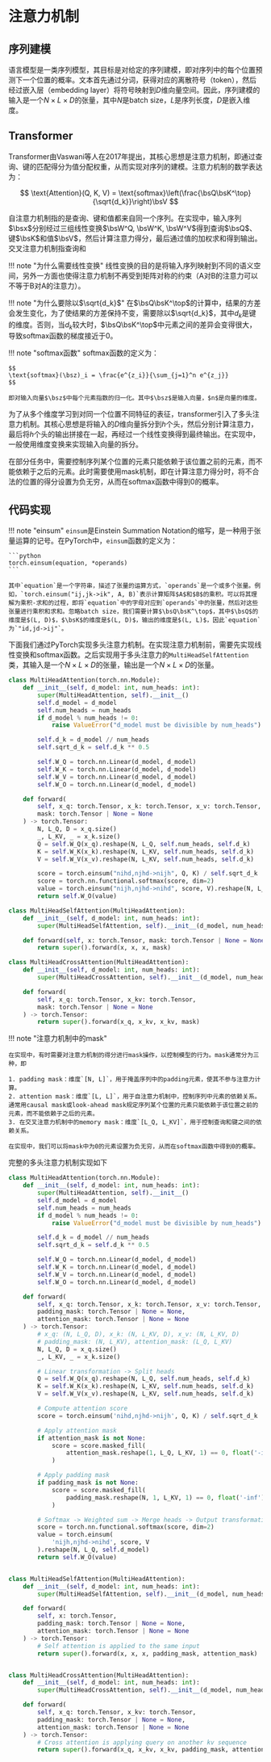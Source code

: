 # 注意力机制

## 序列建模

语言模型是一类序列模型，其目标是对给定的序列建模，即对序列中的每个位置预测下一个位置的概率。文本首先通过分词，获得对应的离散符号（token），然后经过嵌入层（embedding layer）将符号映射到$D$维向量空间。因此，序列建模的输入是一个$N\times L\times D$的张量，其中$N$是batch size，$L$是序列长度，$D$是嵌入维度。

## Transformer

Transformer由Vaswani等人在2017年提出，其核心思想是注意力机制，即通过查询、键的匹配得分为值分配权重，从而实现对序列的建模。注意力机制的数学表达为：

$$
\text{Attention}(Q, K, V) = \text{softmax}\left(\frac{\bsQ\bsK^\top}{\sqrt{d_k}}\right)\bsV
$$

自注意力机制指的是查询、键和值都来自同一个序列。在实现中，输入序列$\bsx$分别经过三组线性变换$\bsW^Q, \bsW^K, \bsW^V$得到查询$\bsQ$、键$\bsK$和值$\bsV$，然后计算注意力得分，最后通过值的加权求和得到输出。交叉注意力机制指查询和

!!! note "为什么需要线性变换"
    线性变换的目的是将输入序列映射到不同的语义空间，另外一方面也使得注意力机制不再受到矩阵对称的约束（A对B的注意力可以不等于B对A的注意力）。

!!! note "为什么要除以$\sqrt{d_k}$"
    在$\bsQ\bsK^\top$的计算中，结果的方差会发生变化，为了使结果的方差保持不变，需要除以$\sqrt{d_k}$，其中$d_k$是键的维度。否则，当$d_k$较大时，$\bsQ\bsK^\top$中元素之间的差异会变得很大，导致softmax函数的梯度接近于0。

!!! note "softmax函数"
    softmax函数的定义为：

    $$
    \text{softmax}(\bsz)_i = \frac{e^{z_i}}{\sum_{j=1}^n e^{z_j}}
    $$

    即对输入向量$\bsz$中每个元素指数的归一化。其中$\bsz$是输入向量，$n$是向量的维度。

为了从多个维度学习到对同一个位置不同特征的表征，transformer引入了多头注意力机制。其核心思想是将输入的$D$维向量拆分到$h$个头，然后分别计算注意力，最后将$h$个头的输出拼接在一起，再经过一个线性变换得到最终输出。在实现中，一般使用维度变换来实现输入向量的拆分。

在部分任务中，需要控制序列某个位置的元素只能依赖于该位置之前的元素，而不能依赖于之后的元素。此时需要使用mask机制，即在计算注意力得分时，将不合法的位置的得分设置为负无穷，从而在softmax函数中得到0的概率。

## 代码实现

!!! note "einsum"
    `einsum`是Einstein Summation Notation的缩写，是一种用于张量运算的记号。在PyTorch中，`einsum`函数的定义为：

    ```python
    torch.einsum(equation, *operands)
    ```

    其中`equation`是一个字符串，描述了张量的运算方式，`operands`是一个或多个张量。例如，`torch.einsum("ij,jk->ik", A, B)`表示计算矩阵$A$和$B$的乘积。可以将其理解为乘积-求和的过程，即将`equation`中的字母对应到`operands`中的张量，然后对这些张量进行乘积和求和。忽略batch size，我们需要计算$\bsQ\bsK^\top$，其中$\bsQ$的维度是$(L, D)$，$\bsK$的维度是$(L, D)$，输出的维度是$(L, L)$，因此`equation`为`"id,jd->ij"`。

下面我们通过PyTorch实现多头注意力机制。在实现注意力机制前，需要先实现线性变换和softmax函数。之后实现用于多头注意力的`MultiHeadSelfAttention`类，其输入是一个$N\times L\times D$的张量，输出是一个$N\times L\times D$的张量。

```python
class MultiHeadAttention(torch.nn.Module):
    def __init__(self, d_model: int, num_heads: int):
        super(MultiHeadAttention, self).__init__()
        self.d_model = d_model
        self.num_heads = num_heads
        if d_model % num_heads != 0:
            raise ValueError("d_model must be divisible by num_heads")

        self.d_k = d_model // num_heads
        self.sqrt_d_k = self.d_k ** 0.5

        self.W_Q = torch.nn.Linear(d_model, d_model)
        self.W_K = torch.nn.Linear(d_model, d_model)
        self.W_V = torch.nn.Linear(d_model, d_model)
        self.W_O = torch.nn.Linear(d_model, d_model)

    def forward(
        self, x_q: torch.Tensor, x_k: torch.Tensor, x_v: torch.Tensor,
        mask: torch.Tensor | None = None
    ) -> torch.Tensor:
        N, L_Q, D = x_q.size()
        _, L_KV, _ = x_k.size()
        Q = self.W_Q(x_q).reshape(N, L_Q, self.num_heads, self.d_k)
        K = self.W_K(x_k).reshape(N, L_KV, self.num_heads, self.d_k)
        V = self.W_V(x_v).reshape(N, L_KV, self.num_heads, self.d_k)

        score = torch.einsum("nihd,njhd->nijh", Q, K) / self.sqrt_d_k
        score = torch.nn.functional.softmax(score, dim=2)
        value = torch.einsum("nijh,njhd->nihd", score, V).reshape(N, L_Q, self.d_model)
        return self.W_O(value)

class MultiHeadSelfAttention(MultiHeadAttention):
    def __init__(self, d_model: int, num_heads: int):
        super(MultiHeadSelfAttention, self).__init__(d_model, num_heads)

    def forward(self, x: torch.Tensor, mask: torch.Tensor | None = None) -> torch.Tensor:
        return super().forward(x, x, x, mask)

class MultiHeadCrossAttention(MultiHeadAttention):
    def __init__(self, d_model: int, num_heads: int):
        super(MultiHeadCrossAttention, self).__init__(d_model, num_heads)

    def forward(
        self, x_q: torch.Tensor, x_kv: torch.Tensor,
        mask: torch.Tensor | None = None
    ) -> torch.Tensor:
        return super().forward(x_q, x_kv, x_kv, mask)
```

!!! note "注意力机制中的mask"

    在实现中，有时需要对注意力机制的得分进行mask操作，以控制模型的行为。mask通常分为三种，即

    1. padding mask：维度`[N, L]`，用于掩盖序列中的padding元素，使其不参与注意力计算。
    2. attention mask：维度`[L, L]`，用于自注意力机制中，控制序列中元素的依赖关系。通常用causal mask或look-ahead mask规定序列某个位置的元素只能依赖于该位置之前的元素，而不能依赖于之后的元素。
    3. 在交叉注意力机制中的memory mask：维度`[L_Q, L_KV]`，用于控制查询和键之间的依赖关系。

    在实现中，我们可以将mask中为0的元素设置为负无穷，从而在softmax函数中得到0的概率。

完整的多头注意力机制实现如下

```python
class MultiHeadAttention(torch.nn.Module):
    def __init__(self, d_model: int, num_heads: int):
        super(MultiHeadAttention, self).__init__()
        self.d_model = d_model
        self.num_heads = num_heads
        if d_model % num_heads != 0:
            raise ValueError("d_model must be divisible by num_heads")

        self.d_k = d_model // num_heads
        self.sqrt_d_k = self.d_k ** 0.5

        self.W_Q = torch.nn.Linear(d_model, d_model)
        self.W_K = torch.nn.Linear(d_model, d_model)
        self.W_V = torch.nn.Linear(d_model, d_model)
        self.W_O = torch.nn.Linear(d_model, d_model)

    def forward(
        self, x_q: torch.Tensor, x_k: torch.Tensor, x_v: torch.Tensor,
        padding_mask: torch.Tensor | None = None,
        attention_mask: torch.Tensor | None = None
    ) -> torch.Tensor:
        # x_q: (N, L_Q, D), x_k: (N, L_KV, D), x_v: (N, L_KV, D)
        # padding_mask: (N, L_KV), attention_mask: (L_Q, L_KV)
        N, L_Q, D = x_q.size()
        _, L_KV, _ = x_k.size()

        # Linear transformation -> Split heads
        Q = self.W_Q(x_q).reshape(N, L_Q, self.num_heads, self.d_k)
        K = self.W_K(x_k).reshape(N, L_KV, self.num_heads, self.d_k)
        V = self.W_V(x_v).reshape(N, L_KV, self.num_heads, self.d_k)

        # Compute attention score
        score = torch.einsum('nihd,njhd->nijh', Q, K) / self.sqrt_d_k

        # Apply attention mask
        if attention_mask is not None:
            score = score.masked_fill(
                attention_mask.reshape(1, L_Q, L_KV, 1) == 0, float('-inf')
            )

        # Apply padding mask
        if padding_mask is not None:
            score = score.masked_fill(
                padding_mask.reshape(N, 1, L_KV, 1) == 0, float('-inf')
            )

        # Softmax -> Weighted sum -> Merge heads -> Output transformation
        score = torch.nn.functional.softmax(score, dim=2)
        value = torch.einsum(
            'nijh,njhd->nihd', score, V
        ).reshape(N, L_Q, self.d_model)
        return self.W_O(value)


class MultiHeadSelfAttention(MultiHeadAttention):
    def __init__(self, d_model: int, num_heads: int):
        super(MultiHeadSelfAttention, self).__init__(d_model, num_heads)

    def forward(
        self, x: torch.Tensor,
        padding_mask: torch.Tensor | None = None,
        attention_mask: torch.Tensor | None = None
    ) -> torch.Tensor:
        # Self attention is applied to the same input
        return super().forward(x, x, x, padding_mask, attention_mask)


class MultiHeadCrossAttention(MultiHeadAttention):
    def __init__(self, d_model: int, num_heads: int):
        super(MultiHeadCrossAttention, self).__init__(d_model, num_heads)

    def forward(
        self, x_q: torch.Tensor, x_kv: torch.Tensor,
        padding_mask: torch.Tensor | None = None,
        attention_mask: torch.Tensor | None = None
    ) -> torch.Tensor:
        # Cross attention is applying query on another kv sequence
        return super().forward(x_q, x_kv, x_kv, padding_mask, attention_mask)
```